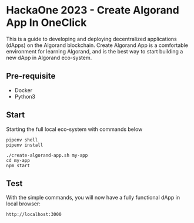 # HackaOne 2023 - Create Algorand App In OneClick
This is a guide to developing and deploying decentralized applications (dApps) on the Algorand blockchain.
Create Algorand App is a comfortable environment for learning Algorand, and is the best way to start building a new dApp in Algorand eco-system.


## Pre-requisite
- Docker
- Python3

## Start
Starting the full local eco-system with commands below
```
pipenv shell
pipenv install

./create-algorand-app.sh my-app
cd my-app
npm start
```

## Test
With the simple commands, you will now have a fully functional dApp in local browser:
```
http://localhost:3000
```
